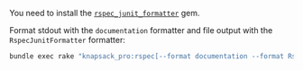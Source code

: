 You need to install the [`rspec_junit_formatter`](https://github.com/sj26/rspec_junit_formatter) gem.

Format stdout with the `documentation` formatter and file output with the `RspecJunitFormatter` formatter:

```bash
bundle exec rake "knapsack_pro:rspec[--format documentation --format RspecJunitFormatter --out tmp/rspec.xml]"
```
